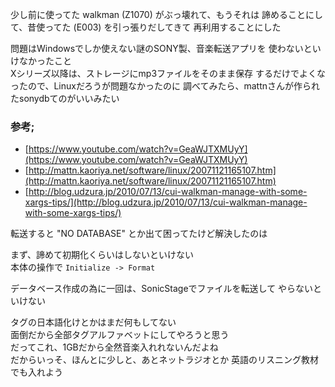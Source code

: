 少し前に使ってた walkman (Z1070) がぶっ壊れて、もうそれは
諦めることにして、昔使ってた (E003) を引っ張りだしてきて
再利用することにした

問題はWindowsでしか使えない謎のSONY製、音楽転送アプリを
使わないといけなかったこと  
Xシリーズ以降は、ストレージにmp3ファイルをそのまま保存
するだけでよくなったので、Linuxだろうが問題なかったのに
調べてみたら、mattnさんが作られたsonydbてのがいいみたい

### 参考;

- [https://www.youtube.com/watch?v=GeaWJTXMUyY](https://www.youtube.com/watch?v=GeaWJTXMUyY)
- [http://mattn.kaoriya.net/software/linux/20071121165107.htm](http://mattn.kaoriya.net/software/linux/20071121165107.htm)
- [http://blog.udzura.jp/2010/07/13/cui-walkman-manage-with-some-xargs-tips/](http://blog.udzura.jp/2010/07/13/cui-walkman-manage-with-some-xargs-tips/)

転送すると "NO DATABASE" とか出て困ってたけど解決したのは

まず、諦めて初期化くらいはしないといけない  
本体の操作で `Initialize -> Format`

データベース作成の為に一回は、SonicStageでファイルを転送して
やらないといけない

タグの日本語化けとかはまだ何もしてない  
面倒だから全部タグアルファベットにしてやろうと思う  
だってこれ、1GBだから全然音楽入れれないんだよね  
だからいっそ、ほんとに少しと、あとネットラジオとか
英語のリスニング教材でも入れよう
